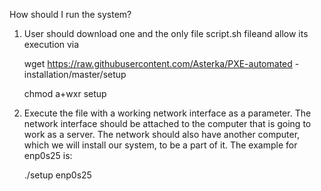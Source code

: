 How should I run the system?

1) User should download one and the only file script.sh fileand allow its execution via

    wget https://raw.githubusercontent.com/Asterka/PXE-automated
    -installation/master/setup

    chmod a+wxr setup

2) Execute the file with a working network interface as a parameter. The network interface should be attached to the computer that is going to work as a server. The network should also have another computer, which we will install our system, to be a part of it. The example for enp0s25 is:

    ./setup enp0s25
